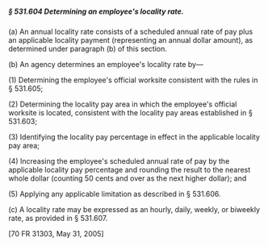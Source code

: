 ##### § 531.604 Determining an employee's locality rate. #####

(a) An annual locality rate consists of a scheduled annual rate of pay plus an applicable locality payment (representing an annual dollar amount), as determined under paragraph (b) of this section.

(b) An agency determines an employee's locality rate by—

(1) Determining the employee's official worksite consistent with the rules in § 531.605;

(2) Determining the locality pay area in which the employee's official worksite is located, consistent with the locality pay areas established in § 531.603;

(3) Identifying the locality pay percentage in effect in the applicable locality pay area;

(4) Increasing the employee's scheduled annual rate of pay by the applicable locality pay percentage and rounding the result to the nearest whole dollar (counting 50 cents and over as the next higher dollar); and

(5) Applying any applicable limitation as described in § 531.606.

(c) A locality rate may be expressed as an hourly, daily, weekly, or biweekly rate, as provided in § 531.607.

[70 FR 31303, May 31, 2005]